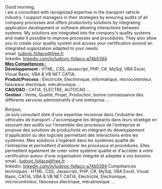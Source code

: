 Good morning,
</br>I am a consultant with recognized expertise in the transport vehicle industry.
I support managers in their strategies by ensuring audits of all company processes and
offers productivity solutions by integrating application development or software allowing
interactions between systems. My solutions are integrated into the company's quality systems and make it possible to improve
processes and procedures. They also allow you to create your quality system and access your certification
around an integrated organization adapted to your needs.
</br>email: ludovic.follaco@free.fr
</br>linkedin: <a href="linkedin.com/in/ludovic-follaco-a74b5394">linkedin.com/in/ludovic-follaco-a74b5394</a>
</br><strong><u>Mes Compétences :</u></strong>
</br><strong>Développement :</strong> HTML, CSS, Javascript, PHP, C#, MySql, VBA Excel, Visual Basic, VBA & VB NET CATIA,
</br><strong>Produit/Process :</strong> Electricité, Electronique, informatique, microcontroleur, faisceaux électrique, mécatronique ...
</br><strong>CAO/DAO :</strong> CATIA, ELECTRE, AUTOCAD ...
</br><strong>Gestion :</strong> Vente, Qualité, Projet, Production, bonne connaissance des différents services administratifs d'une entreprise ...

Bonjour,
</br>Je suis consulant doté d'une expertise reconnue dans l'industrie des véhicules de transport.
J'accompagne les dirigeants dans leurs stratégie en assurant des audits sur l'ensemble des processus de l'entreprise et
propose des solutions de productivité en intégrant du développement d'application ou des logiciels permettant des
interactions entre les systèmes. Mes solutions s'ingèrent dans les systèmes qualité de l'entreprise et permettent d'améliorer
les processus et procèdures. Elles permettent également de créer votre système qualité et d'accéder à votre certification
autour d'une organisation intégrée et adaptée à vos besoins.
</br>email : ludovic.follaco@free.fr
</br>linkedin: <a href="linkedin.com/in/ludovic-follaco-a74b5394">linkedin.com/in/ludovic-follaco-a74b5394</a>
Compétances techniques :
HTML, CSS, Javascript, PHP, C#, MySql, VBA Excel, Visual Basic, CATIA, VBA & VB NET CATIA, Electricité, Electronique, microcontroleur, faisceaux électrique, mécatronique ...

